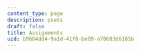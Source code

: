 ```yaml
---
content_type: page
description: psets
draft: false
title: Assignments
uid: b9604dd4-9a1d-41f8-be09-a70683d6185b
---
```

